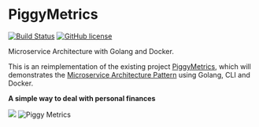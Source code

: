 # PiggyMetrics
[![Build Status](https://travis-ci.org/Am3o/PiggyMetrics.svg?branch=master)](https://travis-ci.org/Am3o/PiggyMetrics)
[![GitHub license](https://img.shields.io/github/license/mashape/apistatus.svg)](https://github.com/am3o/PiggyMetrics/blob/master/LICENCE)

Microservice Architecture with Golang and Docker.

This is an reimplementation of the existing project [PiggyMetrics](https://github.com/sqshq/PiggyMetrics), which will demonstrates the [Microservice Architecture Pattern](http://martinfowler.com/microservices/) using Golang, CLI and Docker.

**A simple way to deal with personal finances**

![](https://cloud.githubusercontent.com/assets/6069066/13864234/442d6faa-ecb9-11e5-9929-34a9539acde0.png)
![Piggy Metrics](https://cloud.githubusercontent.com/assets/6069066/13830155/572e7552-ebe4-11e5-918f-637a49dff9a2.gif)